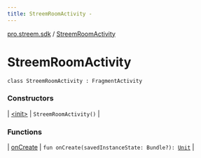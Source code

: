 ```yaml
---
title: StreemRoomActivity - 
---
```


[pro.streem.sdk](../index.html) / [StreemRoomActivity](./index.html)

# StreemRoomActivity

`class StreemRoomActivity : FragmentActivity`

### Constructors

| [&lt;init&gt;](-init-.html) | `StreemRoomActivity()` |

### Functions

| [onCreate](on-create.html) | `fun onCreate(savedInstanceState: Bundle?): `[`Unit`](https://kotlinlang.org/api/latest/jvm/stdlib/kotlin/-unit/index.html) |

